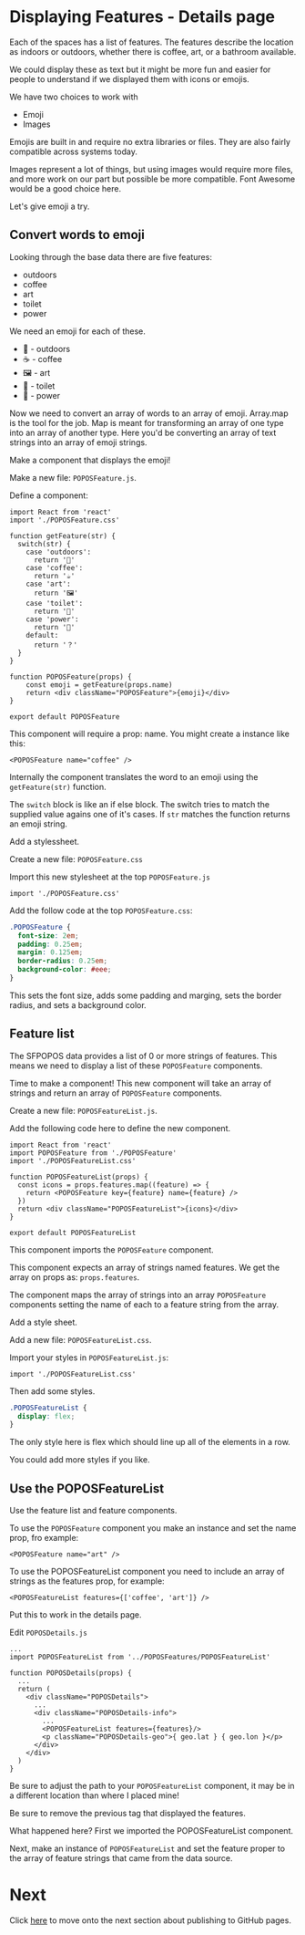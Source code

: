 # Displaying Features - Details page

Each of the spaces has a list of features. The features describe the location as indoors or outdoors, whether there is coffee, art, or a bathroom available.

We could display these as text but it might be more fun and easier for people to understand if we displayed them with icons or emojis.

We have two choices to work with

- Emoji
- Images

Emojis are built in and require no extra libraries or files. They are also fairly compatible across systems today.

Images represent a lot of things, but using images would require more files, and more work on our part but possible be more compatible. Font Awesome would be a good choice here.

Let's give emoji a try.

## Convert words to emoji

Looking through the base data there are five features:

- outdoors
- coffee
- art
- toilet
- power

We need an emoji for each of these.

- 🌲 - outdoors
- ☕️ - coffee
- 🖼 - art
- 🚽 - toilet
- 🔌 - power

Now we need to convert an array of words to an array of emoji. Array.map is the tool for the job. Map is meant for transforming an array of one type into an array of another type. Here you'd be converting an array of text strings into an array of emoji strings.

Make a component that displays the emoji!

Make a new file: `POPOSFeature.js`.

Define a component:

```JS
import React from 'react'
import './POPOSFeature.css'

function getFeature(str) {
  switch(str) {
    case 'outdoors':
      return '🌲'
    case 'coffee':
      return '☕️'
    case 'art':
      return '🖼'
    case 'toilet':
      return '🚽'
    case 'power':
      return '🔌'
    default:
      return '？'
  }
}

function POPOSFeature(props) {
	const emoji = getFeature(props.name)
	return <div className="POPOSFeature">{emoji}</div>
}

export default POPOSFeature
```

This component will require a prop: name. You might create a instance like this:

```JS
<POPOSFeature name="coffee" />
```

Internally the component translates the word to an emoji using the `getFeature(str)` function.

The `switch` block is like an if else block. The switch tries to match the supplied value agains one of it's cases. If `str` matches the function returns an emoji string.

Add a stylessheet.

Create a new file: `POPOSFeature.css`

Import this new stylesheet at the top `POPOSFeature.js`

```JS
import './POPOSFeature.css'
```

Add the follow code at the top `POPOSFeature.css`:

```CSS
.POPOSFeature {
  font-size: 2em;
  padding: 0.25em;
  margin: 0.125em;
  border-radius: 0.25em;
  background-color: #eee;
}
```

This sets the font size, adds some padding and marging, sets the border radius, and sets a background color.

## Feature list

The SFPOPOS data provides a list of 0 or more strings of features. This means we need to display a list of these `POPOSFeature` components.

Time to make a component! This new component will take an array of strings and return an array of `POPOSFeature` components.

Create a new file: `POPOSFeatureList.js`.

Add the following code here to define the new component.

```JS
import React from 'react'
import POPOSFeature from './POPOSFeature'
import './POPOSFeatureList.css'

function POPOSFeatureList(props) {
  const icons = props.features.map((feature) => {
    return <POPOSFeature key={feature} name={feature} />
  })
  return <div className="POPOSFeatureList">{icons}</div>
}

export default POPOSFeatureList
```

This component imports the `POPOSFeature` component.

This component expects an array of strings named features. We get the array on props as: `props.features`.

The component maps the array of strings into an array `POPOSFeature` components setting the name of each to a feature string from the array.

Add a style sheet.

Add a new file: `POPOSFeatureList.css`.

Import your styles in `POPOSFeatureList.js`:

```JS
import './POPOSFeatureList.css'
```

Then add some styles.

```CSS
.POPOSFeatureList {
  display: flex;
}
```

The only style here is flex which should line up all of the elements in a row.

You could add more styles if you like.

## Use the POPOSFeatureList

Use the feature list and feature components.

To use the `POPOSFeature` component you make an instance and set the name prop, fro example:

```JS
<POPOSFeature name="art" />
```

To use the POPOSFeatureList component you need to include an array of strings as the features prop, for example:

```JS
<POPOSFeatureList features={['coffee', 'art']} />
```

Put this to work in the details page.

Edit `POPOSDetails.js`

```JS
...
import POPOSFeatureList from '../POPOSFeatures/POPOSFeatureList'

function POPOSDetails(props) {
  ...
  return (
    <div className="POPOSDetails">
      ...
      <div className="POPOSDetails-info">
        ...
        <POPOSFeatureList features={features}/>
        <p className="POPOSDetails-geo">{ geo.lat } { geo.lon }</p>
      </div>
    </div>
  )
}
```

Be sure to adjust the path to your `POPOSFeatureList` component, it may be in a different location than where I placed mine!

Be sure to remove the previous tag that displayed the features.

What happened here? First we imported the POPOSFeatureList component.

Next, make an instance of `POPOSFeatureList` and set the feature proper to the array of feature strings that came from the data source.

# Next

Click [here](../P13-Publish-to-GitHub-Pages/) to move onto the next section about publishing to GitHub pages.
